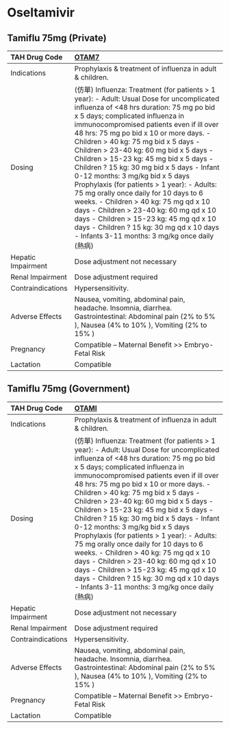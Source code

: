 # Oseltamivir

## Tamiflu 75mg (Private)

| TAH Drug Code      | [OTAM7](https://www.tahsda.org.tw/drugs/hissearch.php?drug_code=OTAM7)                                                                                                                                                                                                                                                                                                                                                                                                                                                                                                                                                                                                                                                                                                                       |
|:-------------------|:---------------------------------------------------------------------------------------------------------------------------------------------------------------------------------------------------------------------------------------------------------------------------------------------------------------------------------------------------------------------------------------------------------------------------------------------------------------------------------------------------------------------------------------------------------------------------------------------------------------------------------------------------------------------------------------------------------------------------------------------------------------------------------------------|
| Indications        | Prophylaxis & treatment of influenza in adult & children.                                                                                                                                                                                                                                                                                                                                                                                                                                                                                                                                                                                                                                                                                                                                    |
| Dosing             | (仿單) Influenza: Treatment (for patients > 1 year): - Adult: Usual Dose for uncomplicated influenza of <48 hrs duration: 75 mg po bid x 5 days; complicated influenza in immunocompromised patients even if ill over 48 hrs: 75 mg po bid x 10 or more days. - Children > 40 kg: 75 mg bid x 5 days - Children > 23-40 kg: 60 mg bid x 5 days - Children > 15-23 kg: 45 mg bid x 5 days - Children ? 15 kg: 30 mg bid x 5 days - Infant 0-12 months: 3 mg/kg bid x 5 days Prophylaxis (for patients > 1 year): - Adults: 75 mg orally once daily for 10 days to 6 weeks. - Children > 40 kg: 75 mg qd x 10 days - Children > 23-40 kg: 60 mg qd x 10 days - Children > 15-23 kg: 45 mg qd x 10 days - Children ? 15 kg: 30 mg qd x 10 days - Infants 3-11 months: 3 mg/kg once daily (熱病) |
| Hepatic Impairment | Dose adjustment not necessary                                                                                                                                                                                                                                                                                                                                                                                                                                                                                                                                                                                                                                                                                                                                                                |
| Renal Impairment   | Dose adjustment required                                                                                                                                                                                                                                                                                                                                                                                                                                                                                                                                                                                                                                                                                                                                                                     |
| Contraindications  | Hypersensitivity.                                                                                                                                                                                                                                                                                                                                                                                                                                                                                                                                                                                                                                                                                                                                                                            |
| Adverse Effects    | Nausea, vomiting, abdominal pain, headache. Insomnia, diarrhea. Gastrointestinal: Abdominal pain (2% to 5% ), Nausea (4% to 10% ), Vomiting (2% to 15% )                                                                                                                                                                                                                                                                                                                                                                                                                                                                                                                                                                                                                                     |
| Pregnancy          | Compatible – Maternal Benefit >> Embryo-Fetal Risk                                                                                                                                                                                                                                                                                                                                                                                                                                                                                                                                                                                                                                                                                                                                           |
| Lactation          | Compatible                                                                                                                                                                                                                                                                                                                                                                                                                                                                                                                                                                                                                                                                                                                                                                                   |

## Tamiflu 75mg (Government)

| TAH Drug Code      | [OTAMI](https://www.tahsda.org.tw/drugs/hissearch.php?drug_code=OTAMI)                                                                                                                                                                                                                                                                                                                                                                                                                                                                                                                                                                                                                                                                                                                       |
|:-------------------|:---------------------------------------------------------------------------------------------------------------------------------------------------------------------------------------------------------------------------------------------------------------------------------------------------------------------------------------------------------------------------------------------------------------------------------------------------------------------------------------------------------------------------------------------------------------------------------------------------------------------------------------------------------------------------------------------------------------------------------------------------------------------------------------------|
| Indications        | Prophylaxis & treatment of influenza in adult & children.                                                                                                                                                                                                                                                                                                                                                                                                                                                                                                                                                                                                                                                                                                                                    |
| Dosing             | (仿單) Influenza: Treatment (for patients > 1 year): - Adult: Usual Dose for uncomplicated influenza of <48 hrs duration: 75 mg po bid x 5 days; complicated influenza in immunocompromised patients even if ill over 48 hrs: 75 mg po bid x 10 or more days. - Children > 40 kg: 75 mg bid x 5 days - Children > 23-40 kg: 60 mg bid x 5 days - Children > 15-23 kg: 45 mg bid x 5 days - Children ? 15 kg: 30 mg bid x 5 days - Infant 0-12 months: 3 mg/kg bid x 5 days Prophylaxis (for patients > 1 year): - Adults: 75 mg orally once daily for 10 days to 6 weeks. - Children > 40 kg: 75 mg qd x 10 days - Children > 23-40 kg: 60 mg qd x 10 days - Children > 15-23 kg: 45 mg qd x 10 days - Children ? 15 kg: 30 mg qd x 10 days - Infants 3-11 months: 3 mg/kg once daily (熱病) |
| Hepatic Impairment | Dose adjustment not necessary                                                                                                                                                                                                                                                                                                                                                                                                                                                                                                                                                                                                                                                                                                                                                                |
| Renal Impairment   | Dose adjustment required                                                                                                                                                                                                                                                                                                                                                                                                                                                                                                                                                                                                                                                                                                                                                                     |
| Contraindications  | Hypersensitivity.                                                                                                                                                                                                                                                                                                                                                                                                                                                                                                                                                                                                                                                                                                                                                                            |
| Adverse Effects    | Nausea, vomiting, abdominal pain, headache. Insomnia, diarrhea. Gastrointestinal: Abdominal pain (2% to 5% ), Nausea (4% to 10% ), Vomiting (2% to 15% )                                                                                                                                                                                                                                                                                                                                                                                                                                                                                                                                                                                                                                     |
| Pregnancy          | Compatible – Maternal Benefit >> Embryo-Fetal Risk                                                                                                                                                                                                                                                                                                                                                                                                                                                                                                                                                                                                                                                                                                                                           |
| Lactation          | Compatible                                                                                                                                                                                                                                                                                                                                                                                                                                                                                                                                                                                                                                                                                                                                                                                   |

